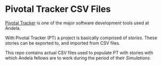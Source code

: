 # Pivotal Tracker CSV Files

[Pivotal Tracker](https://www.pivotaltracker.com/) is one of the major software development tools used at Andela.

With Pivotal Tracker (PT) a project is basically comprised of *stories*. These stories can be exported to, and imported from CSV files.

This repo contains actual CSV files used to populate PT with stories with which Andela fellows are to work during the period of their *Simulations*.
